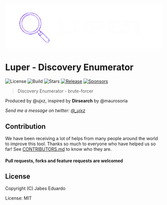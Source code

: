 <img src="img/logo.png" alt="luper logo" width="675px">

Luper - Discovery Enumerator
=========

![License](https://img.shields.io/badge/license-MIT-green.svg)
![Build](https://img.shields.io/badge/Built%20with-Python-Blue)
![Stars](https://img.shields.io/github/stars/ujxz/luper.svg)
[![Release](https://img.shields.io/github/release/ujxz/luper.svg)](https://github.com/ujxz/luper/releases)
[![Sponsors](https://img.shields.io/github/sponsors/maurosoria)](https://github.com/sponsors/ujxz)


> Discovery Enumerator - brute-forcer

Produced by @ujxz, inspired by **Dirsearch** by @maurosoria

*Send me a message on twitter: [@_ujxz](https://x.com/_ujxz)*


Contribution
---------------
We have been receiving a lot of helps from many people around the world to improve this tool. Thanks so much to everyone who have helped us so far!
See [CONTRIBUTORS.md](https://github.com/ujxz/luper/blob/master/CONTRIBUTORS.md) to know who they are.

#### Pull requests, forks and feature requests are welcomed


License
---------------
Copyright (C) Jabes Eduardo [](jabfxcomercial@gmail.com)

License: MIT